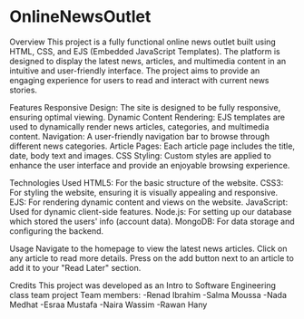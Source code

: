 # OnlineNewsOutlet

Overview
This project is a fully functional online news outlet built using HTML, CSS, and EJS (Embedded JavaScript Templates). The platform is designed to display the latest news, articles, and multimedia content in an intuitive and user-friendly interface. The project aims to provide an engaging experience for users to read and interact with current news stories.

Features
Responsive Design: The site is designed to be fully responsive, ensuring optimal viewing.
Dynamic Content Rendering: EJS templates are used to dynamically render news articles, categories, and multimedia content.
Navigation: A user-friendly navigation bar to browse through different news categories.
Article Pages: Each article page includes the title, date, body text and images.
CSS Styling: Custom styles are applied to enhance the user interface and provide an enjoyable browsing experience.

Technologies Used
HTML5: For the basic structure of the website.
CSS3: For styling the website, ensuring it is visually appealing and responsive.
EJS: For rendering dynamic content and views on the website.
JavaScript: Used for dynamic client-side features.
Node.js: For setting up our database which stored the users' info (account data).
MongoDB: For data storage and configuring the backend.


Usage
Navigate to the homepage to view the latest news articles.
Click on any article to read more details.
Press on the add button next to an article to add it to your "Read Later" section.

Credits
This project was developed as an Intro to Software Engineering class team project
Team members:
-Renad Ibrahim -Salma Moussa -Nada Medhat -Esraa Mustafa -Naira Wassim -Rawan Hany





